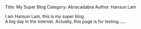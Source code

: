 Title: My Super Blog
Category: Abracadabra
Author: Hansun Lam    


I am Hansun Lam, this is my super blog.   
A big day in the Internet.
Actually, this page is for testing......
